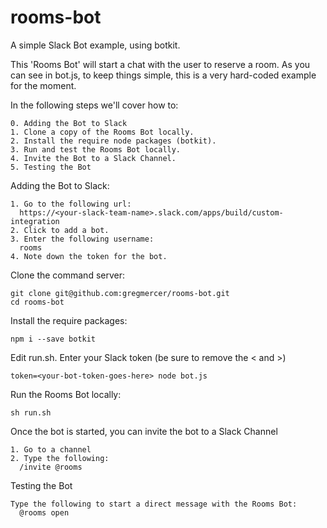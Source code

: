 # rooms-bot

A simple Slack Bot example, using botkit. 

This 'Rooms Bot' will start a chat with the user to reserve a room. As you can see in bot.js, to keep things simple, this is a very hard-coded example for the moment.

In the following steps we'll cover how to:
```
0. Adding the Bot to Slack
1. Clone a copy of the Rooms Bot locally.
2. Install the require node packages (botkit).
3. Run and test the Rooms Bot locally.
4. Invite the Bot to a Slack Channel.
5. Testing the Bot
```

Adding the Bot to Slack:
```
1. Go to the following url:
  https://<your-slack-team-name>.slack.com/apps/build/custom-integration
2. Click to add a bot.
3. Enter the following username:
  rooms
4. Note down the token for the bot.
```

Clone the command server:
```
git clone git@github.com:gregmercer/rooms-bot.git
cd rooms-bot
```

Install the require packages:
```
npm i --save botkit
```

Edit run.sh. Enter your Slack token (be sure to remove the < and >)
```
token=<your-bot-token-goes-here> node bot.js
```

Run the Rooms Bot locally:
```
sh run.sh
```

Once the bot is started, you can invite the bot to a Slack Channel
```
1. Go to a channel
2. Type the following: 
  /invite @rooms
```

Testing the Bot
```
Type the following to start a direct message with the Rooms Bot:
  @rooms open
```

